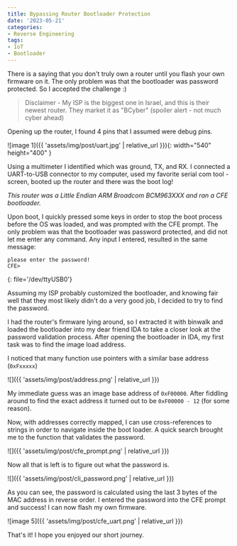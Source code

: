```yaml
---
title: Bypassing Router Bootloader Protection
date: '2023-05-21'
categories:
- Reverse Engineering
tags:
- IoT
- Bootloader
---
```


There is a saying that you don't truly own a router until you flash your own firmware on it.
The only problem was that the bootloader was password protected.
So I accepted the challenge :) 

> Disclaimer - My ISP is the biggest one in Israel, and this is their newest router.
> They market it as "BCyber" (spoiler alert - not much cyber ahead)

Opening up the router, I found 4 pins that I assumed were debug pins.

![image 1]({{ 'assets/img/post/uart.jpg' | relative_url }}){: width="540" height="400" }

Using a multimeter I identified which was ground, TX, and RX. I connected a UART-to-USB connector to my computer, used my favorite serial com tool - screen, booted up the router and there was the boot log!

*This router was a Little Endian ARM Broadcom BCM963XXX and ran a CFE bootloader.*

Upon boot, I quickly pressed some keys in order to stop the boot process before the OS was loaded, and was prompted with the CFE prompt.
The only problem was that the bootloader was password protected, and did not let me enter any command. Any input I entered, resulted in the same message:

```
please enter the password!
CFE> 
```
{: file='/dev/ttyUSB0'}

Assuming my ISP probably customized the bootloader, and knowing fair well that they most likely didn't do a very good job, I decided to try to find the password.

I had the router's firmware lying around, so I extracted it with binwalk and loaded the bootloader into my dear friend IDA to take a closer look at the password validation process.
After opening the bootloader in IDA, my first task was to find the image load address.

I noticed that many function use pointers with a similar base address (`0xFxxxxx`)


![]({{ 'assets/img/post/address.png' | relative_url }})

My immediate guess was an image base address of `0xF00000`. After fiddling around to find the exact address it turned out  to be `0xF00000 - 12` (for some reason).

Now, with addresses correctly mapped, I can use cross-references to strings in order to navigate inside the boot loader. A quick search brought me to the function that validates the password.

![]({{ 'assets/img/post/cfe_prompt.png' | relative_url }})

Now all that is left is to figure out what the password is.

![]({{ 'assets/img/post/cli_password.png' | relative_url }})

As you can see, the password is calculated using the last 3 bytes of the MAC address in reverse order.
I entered the password into the CFE prompt and success! I can now flash my own firmware.

![image 5]({{ 'assets/img/post/cfe_uart.png' | relative_url }})

That's it! I hope you enjoyed our short journey.
